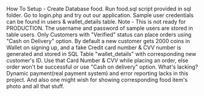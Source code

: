 How To Setup -
Create Database food.
Run food.sql script provided in sql folder.
Go to login.php and try out our application. 
Sample user credentials can be found in users & wallet_details table.
Note -
This is not ready for PRODUCTION.
The username and password of sample users are stored in table users.
Only Customers with "Verified" status can place orders using "Cash on Delivery" option.
By default a new customer gets 2000 coins in Wallet on signing up, and a fake Credit card number & CVV number is generated and stored in SQL Table "wallet_details" with corresponding new customer's ID.
Use that Card Number & CVV while placing an order, else order won't be successful or use "Cash on delivery" option.
What's lacking? Dynamic payment(real payment system) and error reporting lacks in this project. And also one might wish for showing corresponding food item's photo and all that stuff.
